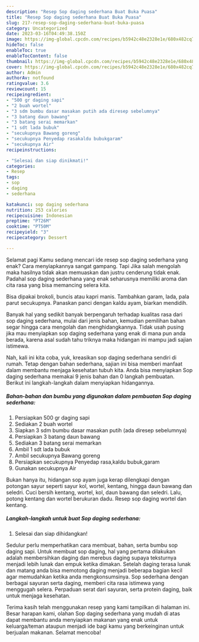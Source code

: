 ```yaml
---
description: "Resep Sop daging sederhana Buat Buka Puasa"
title: "Resep Sop daging sederhana Buat Buka Puasa"
slug: 217-resep-sop-daging-sederhana-buat-buka-puasa
category: Uncategorized
date: 2023-03-16T04:49:38.150Z
image: https://img-global.cpcdn.com/recipes/b5942c48e2328e1e/680x482cq70/sop-daging-sederhana-foto-resep-utama.jpg
hideToc: false
enableToc: true
enableTocContent: false
thumbnail: https://img-global.cpcdn.com/recipes/b5942c48e2328e1e/680x482cq70/sop-daging-sederhana-foto-resep-utama.jpg
cover: https://img-global.cpcdn.com/recipes/b5942c48e2328e1e/680x482cq70/sop-daging-sederhana-foto-resep-utama.jpg
author: Admin
authorAv: notfound
ratingvalue: 3.6
reviewcount: 15
recipeingredient:
- "500 gr daging sapi"
- "2 buah wortel"
- "3 sdm bumbu dasar masakan putih ada diresep sebelumnya"
- "3 batang daun bawang"
- "3 batang serai memarkan"
- "1 sdt lada bubuk"
- "secukupnya Bawang goreng"
- "secukupnya Penyedap rasakaldu bubukgaram"
- "secukupnya Air"
recipeinstructions:

- "Selesai dan siap dinikmati!"
categories:
- Resep
tags:
- sop
- daging
- sederhana

katakunci: sop daging sederhana 
nutrition: 253 calories
recipecuisine: Indonesian
preptime: "PT26M"
cooktime: "PT50M"
recipeyield: "3"
recipecategory: Dessert

---
```



Selamat pagi Kamu sedang mencari ide resep sop daging sederhana yang enak? Cara menyiapkannya sangat gampang. Tapi Jika salah mengolah maka hasilnya tidak akan memuaskan dan justru cenderung tidak enak. Padahal sop daging sederhana yang enak seharusnya memiliki aroma dan cita rasa yang bisa memancing selera kita.


Bisa dipakai brokoli, buncis atau kapri manis. Tambahkan garam, lada, pala parut secukupnya. Panaskan panci dengan kaldu ayam, biarkan mendidih.

Banyak hal yang sedikit banyak berpengaruh terhadap kualitas rasa dari sop daging sederhana, mulai dari jenis bahan, kemudian pemilihan bahan segar hingga cara mengolah dan menghidangkannya. Tidak usah pusing jika mau menyiapkan sop daging sederhana yang enak di mana pun anda berada, karena asal sudah tahu triknya maka hidangan ini mampu jadi sajian istimewa.


Nah, kali ini kita coba, yuk, kreasikan sop daging sederhana sendiri di rumah. Tetap dengan bahan sederhana, sajian ini bisa memberi manfaat dalam membantu menjaga kesehatan tubuh kita. Anda bisa menyiapkan Sop daging sederhana memakai 9 jenis bahan dan 0 langkah pembuatan. Berikut ini langkah-langkah dalam menyiapkan hidangannya.

<!--inarticleads1-->

##### Bahan-bahan dan bumbu yang digunakan dalam pembuatan Sop daging sederhana:

1. Persiapkan 500 gr daging sapi
1. Sediakan 2 buah wortel
1. Siapkan 3 sdm bumbu dasar masakan putih (ada diresep sebelumnya)
1. Persiapkan 3 batang daun bawang
1. Sediakan 3 batang serai memarkan
1. Ambil 1 sdt lada bubuk
1. Ambil secukupnya Bawang goreng
1. Persiapkan secukupnya Penyedap rasa,kaldu bubuk,garam
1. Gunakan secukupnya Air


Bukan hanya itu, hidangan sop ayam juga kerap dilengkapi dengan potongan sayur seperti sayur kol, wortel, kentang, hingga daun bawang dan seledri. Cuci bersih kentang, wortel, kol, daun bawang dan seledri. Lalu, potong kentang dan wortel berukuran dadu. Resep sop daging wortel dan kentang. 

<!--inarticleads2-->

##### Langkah-langkah untuk buat Sop daging sederhana:


1. Selesai dan siap dihidangkan!

Sedulur perlu memperhatikan cara membuat, bahan, serta bumbu sop daging sapi. Untuk membuat sop daging, hal yang pertama dilakukan adalah membersihkan daging dan merebus daging supaya teksturnya menjadi lebih lunak dan empuk ketika dimakan. Setelah daging terasa lunak dan matang anda bisa memotong daging menjadi beberapa bagian kecil agar memudahkan ketika anda mengkonsumsinya. Sop sederhana dengan berbagai sayuran serta daging, memberi cita rasa istimewa yang menggugah selera. Perpaduan serat dari sayuran, serta protein daging, baik untuk menjaga kesehatan. 

Terima kasih telah menggunakan resep yang kami tampilkan di halaman ini. Besar harapan kami, olahan Sop daging sederhana yang mudah di atas dapat membantu anda menyiapkan makanan yang enak untuk keluarga/teman ataupun menjadi ide bagi kamu yang berkeinginan untuk berjualan makanan. Selamat mencoba!
